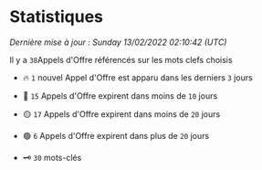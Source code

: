 # Statistiques


_Dernière mise à jour : Sunday 13/02/2022 02:10:42 (UTC)_ 

Il y a `38`Appels d'Offre référencés sur les mots clefs choisis

- 🔥 `1` nouvel Appel d'Offre est apparu dans les derniers `3` jours
- 🔴  `15` Appels d'Offre expirent dans moins de `10` jours
- 🟡  `17` Appels d'Offre expirent dans moins de `20` jours
- 🟢  `6` Appels d'Offre expirent dans plus de `20` jours

- 🗝 `30` mots-clés